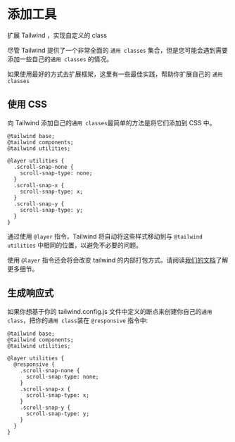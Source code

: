 # 添加工具

扩展 Tailwind ，实现自定义的 class

尽管 Tailwind 提供了一个非常全面的 `通用 classes` 集合，但是您可能会遇到需要添加一些自己的`通用 classes` 的情况。

如果使用最好的方式去扩展框架，这里有一些最佳实践，帮助你扩展自己的 `通用 classes`

## 使用 CSS

向 Tailwind 添加自己的`通用 classes`最简单的方法是将它们添加到 CSS 中。

```
@tailwind base;
@tailwind components;
@tailwind utilities;

@layer utilities {
  .scroll-snap-none {
    scroll-snap-type: none;
  }
  .scroll-snap-x {
    scroll-snap-type: x;
  }
  .scroll-snap-y {
    scroll-snap-type: y;
  }
}
```

通过使用 `@layer` 指令，Tailwind 将自动将这些样式移动到与 `@tailwind utilities` 中相同的位置，以避免不必要的问题。

使用 `@layer` 指令还会将会改变 tailwind 的内部打包方式。请阅读[我们的文档](https://tailwindcss.com/docs/controlling-file-size)了解更多细节。

## 生成响应式

如果你想基于你的 tailwind.config.js 文件中定义的断点来创建你自己的`通用 class`，把你的`通用 class`装在 `@responsive` 指令中:

```
@tailwind base;
@tailwind components;
@tailwind utilities;

@layer utilities {
  @responsive {
    .scroll-snap-none {
      scroll-snap-type: none;
    }
    .scroll-snap-x {
      scroll-snap-type: x;
    }
    .scroll-snap-y {
      scroll-snap-type: y;
    }
  }
}
```